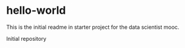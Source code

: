 hello-world
===========
This is the initial readme in starter project for the data scientist mooc.

Initial repository
